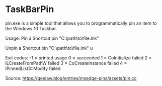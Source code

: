 # TaskBarPin
pin.exe is a simple tool that allows you to programmatically pin an item to the Windows 10 Taskbar.

Usage:
Pin a Shortcut
pin "C:\path\to\file.lnk"

Unpin a Shortcut
pin "C:\path\to\file.lnk" u

Exit codes:
-1 = printed usage
0 = succeeded
1 = CoInitialize failed
2 = ILCreateFromPathW failed
3 = CoCreateInstance failed
4 = IPinnedList3::Modify failed


Source: https://geelaw.blog/entries/msedge-pins/assets/pin.cc
